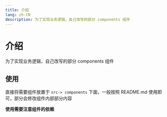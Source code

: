 ```yaml
---
title: 介绍
lang: zh-CN
description: 为了实现业务逻辑，自己改写的部分 components 组件
--- 
```


# 介绍

为了实现业务逻辑，自己改写的部分 components 组件

## 使用

直接将需要组件放置于 `src-> components` 下面，一般按照 README.md 使用即可，部分会修改组件内部部分内容

**使用需要注意组件的依赖**